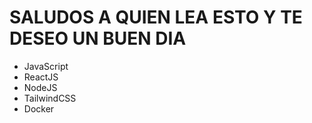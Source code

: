 # SALUDOS A QUIEN LEA ESTO Y TE DESEO UN BUEN DIA


- JavaScript
- ReactJS
- NodeJS
- TailwindCSS
- Docker
